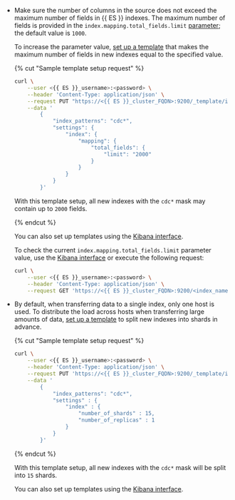 * Make sure the number of columns in the source does not exceed the maximum number of fields in {{ ES }} indexes. The maximum number of fields is provided in the `index.mapping.total_fields.limit` [parameter](https://www.elastic.co/guide/en/elasticsearch/reference/current/mapping-settings-limit.html#mapping-settings-limit); the default value is `1000`.

   To increase the parameter value, [set up a template](https://www.elastic.co/guide/en/elasticsearch/reference/current/indices-put-template.html#indices-put-template) that makes the maximum number of fields in new indexes equal to the specified value.

   {% cut "Sample template setup request" %}

   ```bash
   curl \
       --user <{{ ES }}_username>:<password> \
       --header 'Content-Type: application/json' \
       --request PUT "https://<{{ ES }}_cluster_FQDN>:9200/_template/index_defaults" \
       --data '
           {
               "index_patterns": "cdc*",
               "settings": {
                   "index": {
                       "mapping": {
                           "total_fields": {
                               "limit": "2000"
                           }
                       }
                   }
               }
           }'
   ```

   With this template setup, all new indexes with the `cdc*` mask may contain up to `2000` fields.

   {% endcut %}

   You can also set up templates using the [Kibana interface](https://www.elastic.co/guide/en/elasticsearch/reference/current/index-mgmt.html#manage-index-templates).

   To check the current `index.mapping.total_fields.limit` parameter value, use the [Kibana interface](https://www.elastic.co/guide/en/elasticsearch/reference/current/index-mgmt.html#view-edit-indices) or execute the following request:

   ```bash
   curl \
       --user <{{ ES }}_username>:<password> \
       --header 'Content-Type: application/json' \
       --request GET 'https://<{{ ES }}_cluster_FQDN>:9200/<index_name>/_settings/*total_fields.limit?include_defaults=true'
   ```

* By default, when transferring data to a single index, only one host is used. To distribute the load across hosts when transferring large amounts of data, [set up a template](https://www.elastic.co/guide/en/elasticsearch/reference/current/indices-put-template.html#indices-put-template) to split new indexes into shards in advance.

   {% cut "Sample template setup request" %}

   ```bash
   curl \
       --user <{{ ES }}_username>:<password> \
       --header 'Content-Type: application/json' \
       --request PUT 'https://<{{ ES }}_cluster_FQDN>:9200/_template/index_defaults' \
       --data '
           {
               "index_patterns": "cdc*",
               "settings" : {
                   "index" : {
                       "number_of_shards" : 15,
                       "number_of_replicas" : 1
                   }
               }
           }'
   ```

   {% endcut %}

   With this template setup, all new indexes with the `cdc*` mask will be split into `15` shards.

   You can also set up templates using the [Kibana interface](https://www.elastic.co/guide/en/elasticsearch/reference/current/index-mgmt.html#manage-index-templates).
